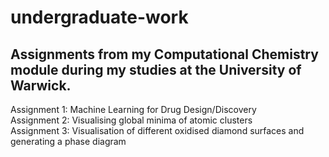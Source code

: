 # undergraduate-work
 
## Assignments from my Computational Chemistry module during my studies at the University of Warwick.

Assignment 1: Machine Learning for Drug Design/Discovery <br>
Assignment 2: Visualising global minima of atomic clusters <br>
Assignment 3: Visualisation of different oxidised diamond surfaces and generating a phase diagram
